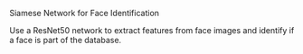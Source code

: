 Siamese Network for Face Identification

Use a ResNet50 network to extract features from face images and identify if a face is part of the database.

